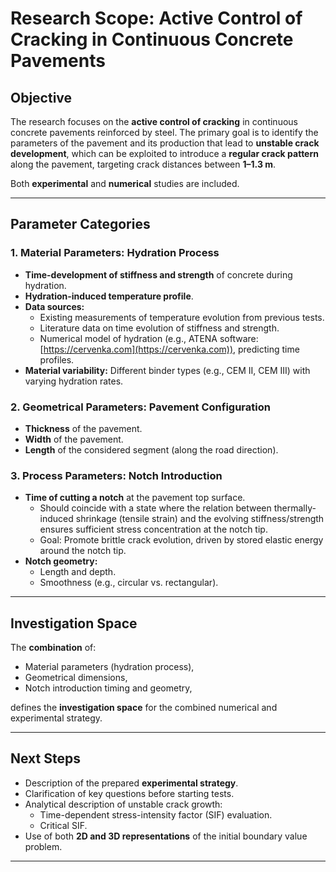 # Research Scope: Active Control of Cracking in Continuous Concrete Pavements

## Objective

The research focuses on the **active control of cracking** in continuous concrete pavements reinforced by steel. The primary goal is to identify the parameters of the pavement and its production that lead to **unstable crack development**, which can be exploited to introduce a **regular crack pattern** along the pavement, targeting crack distances between **1–1.3 m**.

Both **experimental** and **numerical** studies are included.

---

## Parameter Categories

### 1. Material Parameters: Hydration Process

- **Time-development of stiffness and strength** of concrete during hydration.
- **Hydration-induced temperature profile**.
- **Data sources:**
  - Existing measurements of temperature evolution from previous tests.
  - Literature data on time evolution of stiffness and strength.
  - Numerical model of hydration (e.g., ATENA software: [https://cervenka.com](https://cervenka.com)), predicting time profiles.
- **Material variability:** Different binder types (e.g., CEM II, CEM III) with varying hydration rates.

### 2. Geometrical Parameters: Pavement Configuration

- **Thickness** of the pavement.
- **Width** of the pavement.
- **Length** of the considered segment (along the road direction).

### 3. Process Parameters: Notch Introduction

- **Time of cutting a notch** at the pavement top surface.
  - Should coincide with a state where the relation between thermally-induced shrinkage (tensile strain) and the evolving stiffness/strength ensures sufficient stress concentration at the notch tip.
  - Goal: Promote brittle crack evolution, driven by stored elastic energy around the notch tip.
- **Notch geometry:**
  - Length and depth.
  - Smoothness (e.g., circular vs. rectangular).

---

## Investigation Space

The **combination** of:
- Material parameters (hydration process),
- Geometrical dimensions,
- Notch introduction timing and geometry,

defines the **investigation space** for the combined numerical and experimental strategy.

---

## Next Steps

- Description of the prepared **experimental strategy**.
- Clarification of key questions before starting tests.
- Analytical description of unstable crack growth:
  - Time-dependent stress-intensity factor (SIF) evaluation.
  - Critical SIF.
- Use of both **2D and 3D representations** of the initial boundary value problem.

---

